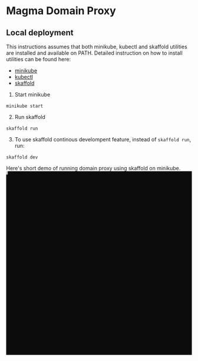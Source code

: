 # Magma Domain Proxy


## Local deployment
This instructions assumes that both minikube, kubectl and skaffold utilities are installed and available on PATH.
Detailed instruction on how to install utilities can be found here:
  - [minikube](https://minikube.sigs.k8s.io/docs/start/)
  - [kubectl](https://kubernetes.io/docs/tasks/tools/install-kubectl-linux/)
  - [skaffold](https://skaffold.dev/docs/install/)

1. Start minikube
```
minikube start
```

2. Run skaffold
```
skaffold run
```

3. To use skaffold continous develompent feature, instead of `skaffold run`, run:

```
skaffold dev
```

Here's short demo of running domain proxy using skaffold on minikube.
![Example](./docs/examples/run_skaffold.svg)
